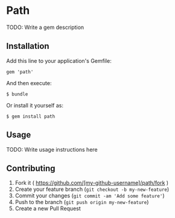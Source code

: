 # Path

TODO: Write a gem description

## Installation

Add this line to your application's Gemfile:

    gem 'path'

And then execute:

    $ bundle

Or install it yourself as:

    $ gem install path

## Usage

TODO: Write usage instructions here

## Contributing

1. Fork it ( https://github.com/[my-github-username]/path/fork )
2. Create your feature branch (`git checkout -b my-new-feature`)
3. Commit your changes (`git commit -am 'Add some feature'`)
4. Push to the branch (`git push origin my-new-feature`)
5. Create a new Pull Request
